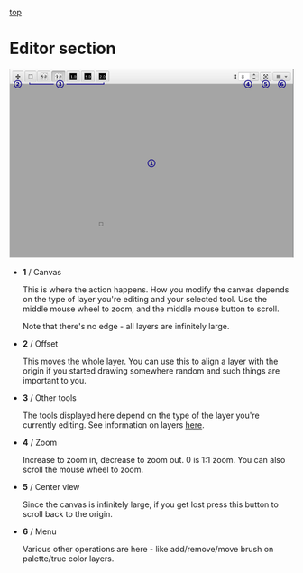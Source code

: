 [top](userguide.md)

# Editor section

![Editor section](editor.jpg)

* **1** / Canvas

   This is where the action happens.  How you modify the canvas depends on the type of layer you're editing and your selected tool.  Use the middle mouse wheel to zoom, and the middle mouse button to scroll.

   Note that there's no edge - all layers are infinitely large.

* **2** / Offset

   This moves the whole layer.  You can use this to align a layer with the origin if you started drawing somewhere random and such things are important to you.

* **3** / Other tools

   The tools displayed here depend on the type of the layer you're currently editing.  See information on layers [here](userguide.md#layers).

* **4** / Zoom

   Increase to zoom in, decrease to zoom out.  0 is 1:1 zoom.  You can also scroll the mouse wheel to zoom.

* **5** / Center view

   Since the canvas is infinitely large, if you get lost press this button to scroll back to the origin.

* **6** / Menu

   Various other operations are here - like add/remove/move brush on palette/true color layers.
